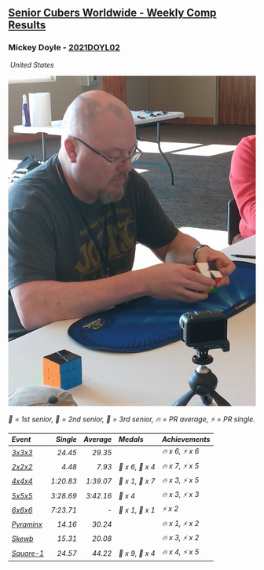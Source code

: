 <style>table {white-space: nowrap;}</style>
<link rel="stylesheet" type="text/css" href="/scw-comp/css/flags.css" />

## [Senior Cubers Worldwide - Weekly Comp Results](/scw-comp/results/)
### Mickey Doyle - [2021DOYL02](https://www.worldcubeassociation.org/persons/2021DOYL02)

<i class="flag flag-US" />&nbsp;United States

![Mickey Doyle](1644595509.jpg)

<span style="white-space: nowrap;">🥇 = 1st senior</span>, <span style="white-space: nowrap;">🥈 = 2nd senior</span>, <span style="white-space: nowrap;">🥉 = 3rd senior</span>, <span style="white-space: nowrap;">🔥 = PR average</span>, <span style="white-space: nowrap;">⚡ = PR single</span>.

| Event | Single | Average | Medals | Achievements|
| :-- | --: | --: | :-- | :-- |
| [3x3x3](333.md) | 24.45 | 29.35 |  | 🔥 x 6, ⚡ x 6 |
| [2x2x2](222.md) | 4.48 | 7.93 | 🥈 x 6, 🥉 x 4 | 🔥 x 7, ⚡ x 5 |
| [4x4x4](444.md) | 1:20.83 | 1:39.07 | 🥈 x 1, 🥉 x 7 | 🔥 x 3, ⚡ x 5 |
| [5x5x5](555.md) | 3:28.69 | 3:42.16 | 🥉 x 4 | 🔥 x 3, ⚡ x 3 |
| [6x6x6](666.md) | 7:23.71 | - | 🥇 x 1, 🥈 x 1 | ⚡ x 2 |
| [Pyraminx](pyram.md) | 14.16 | 30.24 |  | 🔥 x 1, ⚡ x 2 |
| [Skewb](skewb.md) | 15.31 | 20.08 |  | 🔥 x 3, ⚡ x 2 |
| [Square-1](sq1.md) | 24.57 | 44.22 | 🥈 x 9, 🥉 x 4 | 🔥 x 4, ⚡ x 5 |

<!-- Global site tag (gtag.js) - Google Analytics -->
<script async src="https://www.googletagmanager.com/gtag/js?id=UA-86348435-3"></script>
<script>window.dataLayer = window.dataLayer || []; function gtag() {dataLayer.push(arguments);} gtag('js', new Date()); gtag('config', 'UA-86348435-3');</script>
